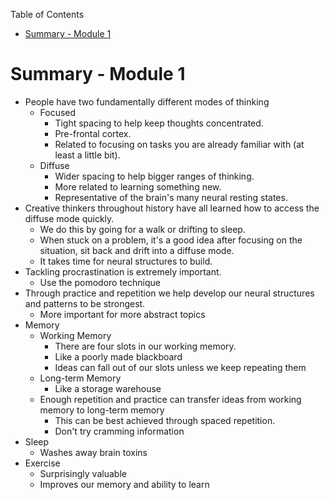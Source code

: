 <!-- START doctoc generated TOC please keep comment here to allow auto update -->
<!-- DON'T EDIT THIS SECTION, INSTEAD RE-RUN doctoc TO UPDATE -->
Table of Contents

- [Summary - Module 1](#summary---module-1)

<!-- END doctoc generated TOC please keep comment here to allow auto update -->

# Summary - Module 1

* People have two fundamentally different modes of thinking
    - Focused
        + Tight spacing to help keep thoughts concentrated.
        + Pre-frontal cortex.
        + Related to focusing on tasks you are already familiar with (at least
          a little bit).
    - Diffuse
        + Wider spacing to help bigger ranges of thinking.
        + More related to learning something new. 
        + Representative of the brain's many neural resting states.
* Creative thinkers throughout history have all learned how to access the 
  diffuse mode quickly.
    - We do this by going for a walk or drifting to sleep.
    - When stuck on a problem, it's a good idea after focusing on the situation,
      sit back and drift into a diffuse mode.
    - It takes time for neural structures to build.
* Tackling procrastination is extremely important.
    - Use the pomodoro technique
* Through practice and repetition we help develop our neural structures and
  patterns to be strongest.
    - More important for more abstract topics
* Memory
    - Working Memory
        + There are four slots in our working memory.
        + Like a poorly made blackboard
        + Ideas can fall out of our slots unless we keep repeating them
    - Long-term Memory
        + Like a storage warehouse
    - Enough repetition and practice can transfer ideas from working memory
      to long-term memory
        + This can be best achieved through spaced repetition.
        + Don't try cramming information
* Sleep
    - Washes away brain toxins
* Exercise
    - Surprisingly valuable 
    - Improves our memory and ability to learn
